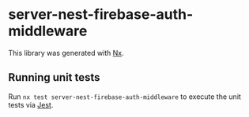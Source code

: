 # server-nest-firebase-auth-middleware

This library was generated with [Nx](https://nx.dev).

## Running unit tests

Run `nx test server-nest-firebase-auth-middleware` to execute the unit tests via [Jest](https://jestjs.io).
